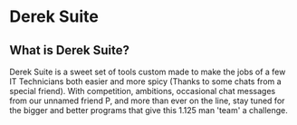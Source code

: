 # Derek Suite

## What is Derek Suite?
Derek Suite is a sweet set of tools custom made to make the jobs of a few IT Technicians both easier and more spicy \(Thanks to some chats from a special friend\). With competition, ambitions, occasional chat messages from our unnamed friend P, and more than ever on the line, stay tuned for the bigger and better programs that give this 1.125 man 'team' a challenge.

